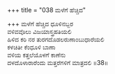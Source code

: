 +++
title = "038 ಮಳೆಗೆ ಹೆಚ್ಚಿದ"

+++
ಮಳೆಗೆ ಹೆಚ್ಚಿದ ಧೂಳಿನಬ್ಬರ   
ವಳಿವವೊಲು ವಿಜಯಾಸ್ತ್ರಹತಿಯಲಿ   
ಹಿಳಿದ ಕರಿ ನರ ತುರಗದೊಡಲರುಣಾಂಬುಧಾರೆಯಲಿ   
ಕಳಚಿತೀ ಕೆಂಧೂಳಿ ಬಾಣಾ   
ವಳಿಯ ಕತ್ತಲೆಯೊಳಗೆ ಕಾಣೆನು   
ದಳದೊಳಾರಾರೆಂದು ಮತ್ತರೆಗಳಿಗೆ ಮಾತ್ರದಲಿ     ॥38॥